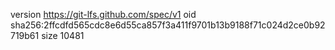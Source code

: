 version https://git-lfs.github.com/spec/v1
oid sha256:2ffcdfd565cdc8e6d55ca857f3a411f9701b13b9188f71c024d2ce0b92719b61
size 10481
